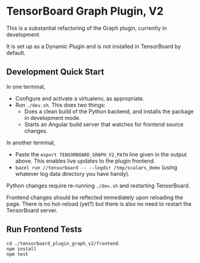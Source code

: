 # TensorBoard Graph Plugin, V2

This is a substantial refactoring of the Graph plugin, currently in development.

It is set up as a Dynamic Plugin and is not installed in TensorBoard by default.

## Development Quick Start

In one terminal,

- Configure and activate a virtualenv, as appropriate.
- Run `./dev.sh`. This does two things:
  - Does a clean build of the Python backend, and installs the package in development mode.
  - Starts an Angular build server that watches for frontend source changes.

In another terminal,

- Paste the `export TENSORBOARD_GRAPH_V2_PATH` line given in the output above. This enables live updates to the plugin frontend.
- `bazel run //tensorboard -- --logdir /tmp/scalars_demo` (using whatever log data directory you have handy).

Python changes require re-running `./dev.sh` and restarting TensorBoard.

Frontend changes should be reflected immediately upon reloading the page. There is no hot-reload (yet?) but there is also no need to restart the TensorBoard server.

## Run Frontend Tests

    cd ./tensorboard_plugin_graph_v2/frontend
    npm install
    npm test
